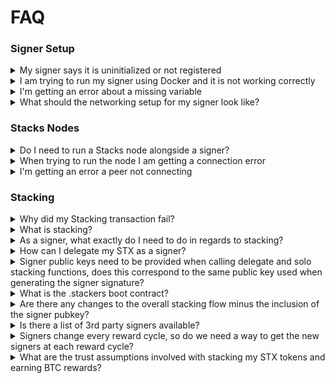 # FAQ

### Signer Setup

<details>

<summary>My signer says it is uninitialized or not registered</summary>

If you get a message like the following saying your signer is uninitialized, that means that it has not registered for the current or upcoming reward cycle (or the burnchain block height is not yet at the second block in the prepare phase) for the signer to know if it is registered.

`Signer spawned successfully. Waiting for messages to process... INFO [1711088054.872542] [stacks-signer/src/runloop.rs:278] [signer_runloop] Running one pass for signer ID# 0. Current state: Uninitialized`

This warning may also look like this:

```
WARN [1712003997.160121] [stacks-signer/src/runloop.rs:247] [signer_runloop] Signer is not registered for reward cycle 556. Waiting for confirmed registration...
```

At this point if you want your signer to do something you need someone to either delegate to you or you need to stack on your own for an upcoming reward cycle.

For more on this, be sure to check out the [How to Stack ](stacking-flow.md)doc.

</details>

<details>

<summary>I am trying to run my signer using Docker and it is not working correctly</summary>

Currently, for PRs, we only build for glibc x64 images. If you want to test on another architecture, you'll need to build the Docker image locally or build the binary from source as described in the [How to Run a Signer](running-a-signer.md) doc.

</details>

<details>

<summary>I'm getting an error about a missing variable</summary>

There aren't yet properly tagged releases for Nakamoto, so you'll need to make sure that you are building from the `next` branch of building from source or using the `next` tag if using the Docker image.

</details>

<details>

<summary>What should the networking setup for my signer look like?</summary>

Signers are intended to work with a local node. The node<->signer connection is not run over SSL, which means you can be exposed to a man-in-the-middle attack if your signer and node are hosted on separate machines. Be sure you are aware of your networking setup, especially making sure your signer isn't allowing requests from the public internet. We recommend setting up your infrastructure to either have the signer and node running locally on the same machine or use only internal networking between them.

</details>

### Stacks Nodes

<details>

<summary>Do I need to run a Stacks node alongside a signer?</summary>

Yes, you'll need to run both a Stacks node and a signer. Set up the signer first and then set up your Stacks node following the instructions in the [How to Run a SIgner](running-a-signer.md) doc. Specifically, you'll want to run a testnet follower node.

If the instructions in the above linked guide for setting up a Stacks node are not suitable, you can follow one of the guides found in the [Nodes and Miners](../../stacks-in-depth/nodes-and-miners/) section.

</details>

<details>

<summary>When trying to run the node I am getting a connection error</summary>

First, be sure that you have the proper entry point specified in your `node-config.toml` file as specified in the [How to Run a Signer](running-a-signer.md) doc.

If you are getting an error like the following:

![](../../.gitbook/assets/telegram-cloud-photo-size-4-6046167312920330449-y.jpg)

And you are inside a Docker container with default bridging mode, then localhost is not available, and you'll need to point to the Docker host.

</details>

<details>

<summary> I'm getting an error a peer not connecting</summary>

If you get an error about a peer not connecting that looks like the following:

```
INFO [1711988555.021567] [stackslib/src/net/neighbors/walk.rs:1015] [p2p-(0.0.0.0:20444,0.0.0.0:20443)] local.80000000://(bind=0.0.0.0:20444)(pub=Some(10.0.19.16:20444)): Failed to connect to facade0b+80000000://172.16.60.18:20444: PeerNotConnected
```

That means that your node is trying to connect to some external node on the network, but is unable to. This is common and can happen for a variety of reasons.

It is not a cause for concern and doesn't impact whether or not your signer is running correctly.

</details>

### Stacking

<details>

<summary>Why did my Stacking transaction fail?</summary>

There are several reasons why your Stacking transaction might fail.

The first step is to check your failed transaction and see if an error code was provided. You can check what specific error you are getting by looking directly at the pox-4 contract code, but here are some common ones.

* `24` : the `start-burn-height` param was invalid
* `35`: the signer key signature is invalid. This usually means the fields from the `stacks-signer generate-stacking-signature` command and `stack-aggregation-commit` contract call don't match.
* `4`: The stacking contract looks up partially stacked stx with the lookup key `(pox-addr, stx-address, reward-cycle`. This error means that either when you generated your signature or called the agg-commit function, you passed in the wrong parameter for one of these. More information in the [stacking guide](stacking-flow.md#delegator-initiates-delegation).

Most of the time, failed transactions are caused by incorrect data being passed into your Stacking transactions.

Usually this is caused by passing an invalid signature or some other invalid parameter.

Be sure to follow the instructions in the [How to Stack](stacking-flow.md) guide and ensure that all of the parameters you are passing are correct.

</details>

<details>

<summary>What is stacking?</summary>

Stacking is the act of locking your STX tokens in order to help secure the network. In Nakamoto, stackers take on the additional responsibility of validating new Stacks blocks as miners propose them.

If you aren't familiar with stacking as a concept you can take a look at the [Stacking](../../stacks-101/stacking.md) doc.

</details>

<details>

<summary>As a signer, what exactly do I need to do in regards to stacking?</summary>

Because stackers also function as signers in Nakamoto, signers must either solo stack or delegate their STX tokens to a delegate.

These options and the processes for doing so are outlined in the [How to Stack](stacking-flow.md) doc, but you must do one of the two in order to operate as a signer.

</details>

<details>

<summary>How can I delegate my STX as a signer?</summary>

In order to delegate your STX tokens, you'll need to call the `delegate-stack-stx` function in the `pox-4` contract. The process for doing this can be found in the [How to Stack](stacking-flow.md) doc.

</details>

<details>

<summary>Signer public keys need to be provided when calling delegate and solo stacking functions, does this correspond to the same public key used when generating the signer signature?</summary>

Yes, the signer pubkey field always corresponds with the signer signature.

</details>

<details>

<summary>What is the .stackers boot contract?</summary>

This tracks the signers that are registered in a given reward-cycle.

</details>

<details>

<summary>Are there any changes to the overall stacking flow minus the inclusion of the signer pubkey?</summary>

No, the latest changes revolved around the signature, then about including a max-amount & auth-id with the signature.

</details>

<details>

<summary>Is there a list of 3rd party signers available?</summary>

&#x20;We have publicly announced many signers joining the network including: Blockdaemon, Figment, Kiln, Chorus One, Luganodes and[ more](https://stacks.org/new-signers-join-stacks).

</details>

<details>

<summary>Signers change every reward cycle, so do we need a way to get the new signers at each reward cycle?</summary>

That's correct, the PoX contract does a DKG event every cycle (every \~2 weeks). This is detailed in the [Nakamoto SIP](https://github.com/stacksgov/sips/blob/feat/sip-021-nakamoto/sips/sip-021/sip-021-nakamoto.md#stacker-turnover) where signers must register their keys.

</details>

<details>

<summary>What are the trust assumptions involved with stacking my STX tokens and earning BTC rewards?</summary>

This depends on whether you are solo stacking or delegating to a pool. In both cases, stacking your STX tokens is non-custodial, so you do not actually give up custody of your STX tokens. Rather, they are locked in your wallet at the protocol level.

The trust assumptions come down to the BTC rewards, and are different for each method of stacking.

#### Solo Stacking

If you are solo stacking, your BTC rewards are not at risk, as you specify the reward address where BTC rewards must be sent when you call your stacking transaction. This is the case even if you are partnering with a separate entity to run the signer.

#### Delegating

If you are delegating, you do need to trust the pool operator with the BTC rewards. This is because rewards are distributed directly to the pool operator, and it is up to the discretion of the pool operator on how to distribute those rewards.&#x20;

</details>
